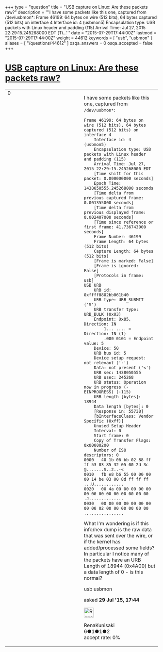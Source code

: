 +++
type = "question"
title = "USB capture on Linux: Are these packets raw?"
description = '''I have some packets like this one, captured from /dev/usbmon*: Frame 46199: 64 bytes on wire (512 bits), 64 bytes captured (512 bits) on interface 4  Interface id: 4 (usbmon5)  Encapsulation type: USB packets with Linux header and padding (115)  Arrival Time: Jul 27, 2015 22:29:15.245268000 EDT  [Ti...'''
date = "2015-07-29T17:44:00Z"
lastmod = "2015-07-29T17:44:00Z"
weight = 44612
keywords = [ "usb", "usbmon" ]
aliases = [ "/questions/44612" ]
osqa_answers = 0
osqa_accepted = false
+++

<div class="headNormal">

# [USB capture on Linux: Are these packets raw?](/questions/44612/usb-capture-on-linux-are-these-packets-raw)

</div>

<div id="main-body">

<div id="askform">

<table id="question-table" style="width:100%;"><colgroup><col style="width: 50%" /><col style="width: 50%" /></colgroup><tbody><tr class="odd"><td style="width: 30px; vertical-align: top"><div class="vote-buttons"><div id="post-44612-score" class="post-score" title="current number of votes">0</div><div id="favorite-count" class="favorite-count"></div></div></td><td><div id="item-right"><div class="question-body"><p>I have some packets like this one, captured from <code>/dev/usbmon*</code>:</p><pre><code>Frame 46199: 64 bytes on wire (512 bits), 64 bytes captured (512 bits) on interface 4
    Interface id: 4 (usbmon5)
    Encapsulation type: USB packets with Linux header and padding (115)
    Arrival Time: Jul 27, 2015 22:29:15.245268000 EDT
    [Time shift for this packet: 0.000000000 seconds]
    Epoch Time: 1438050555.245268000 seconds
    [Time delta from previous captured frame: 0.001355000 seconds]
    [Time delta from previous displayed frame: 0.002407000 seconds]
    [Time since reference or first frame: 41.736743000 seconds]
    Frame Number: 46199
    Frame Length: 64 bytes (512 bits)
    Capture Length: 64 bytes (512 bits)
    [Frame is marked: False]
    [Frame is ignored: False]
    [Protocols in frame: usb]
USB URB
    URB id: 0xffff8802bb061b40
    URB type: URB_SUBMIT (&#39;S&#39;)
    URB transfer type: URB_BULK (0x03)
    Endpoint: 0x85, Direction: IN
        1... .... = Direction: IN (1)
        .000 0101 = Endpoint value: 5
    Device: 50
    URB bus id: 5
    Device setup request: not relevant (&#39;-&#39;)
    Data: not present (&#39;&lt;&#39;)
    URB sec: 1438050555
    URB usec: 245268
    URB status: Operation now in progress (-EINPROGRESS) (-115)
    URB length [bytes]: 18944
    Data length [bytes]: 0
    [Response in: 55738]
    [bInterfaceClass: Vendor Specific (0xff)]
    Unused Setup Header
    Interval: 0
    Start frame: 0
    Copy of Transfer Flags: 0x00000200
    Number of ISO descriptors: 0
0000   40 1b 06 bb 02 88 ff ff 53 03 85 32 05 00 2d 3c  @.......S..2..-&lt;
0010   fb e8 b6 55 00 00 00 00 14 be 03 00 8d ff ff ff  ...U............
0020   00 4a 00 00 00 00 00 00 00 00 00 00 00 00 00 00  .J..............
0030   00 00 00 00 00 00 00 00 00 02 00 00 00 00 00 00  ................</code></pre><p>What I'm wondering is if this info/hex dump is the raw data that was sent over the wire, or if the kernel has added/processed some fields? In particular I notice many of the packets have an URB Length of 18944 (0x4A00) but a data length of 0 - is this normal?</p></div><div id="question-tags" class="tags-container tags">usb usbmon</div><div id="question-controls" class="post-controls"></div><div class="post-update-info-container"><div class="post-update-info post-update-info-user"><p>asked <strong>29 Jul '15, 17:44</strong></p><img src="https://secure.gravatar.com/avatar/f2830d72f086d2cdc8ac5b4f1333c3cd?s=32&amp;d=identicon&amp;r=g" class="gravatar" width="32" height="32" alt="RenaKunisaki&#39;s gravatar image" /><p>RenaKunisaki<br />
<span class="score" title="6 reputation points">6</span><span title="1 badges"><span class="badge1">●</span><span class="badgecount">1</span></span><span title="1 badges"><span class="silver">●</span><span class="badgecount">1</span></span><span title="2 badges"><span class="bronze">●</span><span class="badgecount">2</span></span><br />
<span class="accept_rate" title="Rate of the user&#39;s accepted answers">accept rate:</span> <span title="RenaKunisaki has no accepted answers">0%</span></p></div></div><div id="comments-container-44612" class="comments-container"></div><div id="comment-tools-44612" class="comment-tools"></div><div class="clear"></div><div id="comment-44612-form-container" class="comment-form-container"></div><div class="clear"></div></div></td></tr></tbody></table>

</div>

</div>

